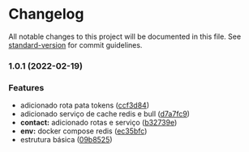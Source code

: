 # Changelog

All notable changes to this project will be documented in this file. See [standard-version](https://github.com/conventional-changelog/standard-version) for commit guidelines.

### 1.0.1 (2022-02-19)


### Features

* adicionado rota pata tokens ([ccf3d84](https://github.com/leguass7/guarita-whatsapp/commit/ccf3d84b3b5e01dff1a183a7df4e6d4695f7a46c))
* adicionado serviço de cache redis e bull ([d7a7fc9](https://github.com/leguass7/guarita-whatsapp/commit/d7a7fc936b9a4f2587a1e22c592fdeb0383e5005))
* **contact:** adicionado rotas e serviço ([b32739e](https://github.com/leguass7/guarita-whatsapp/commit/b32739e79a96d2766e6371403ad29c9c6343be95))
* **env:** docker compose redis ([ec35bfc](https://github.com/leguass7/guarita-whatsapp/commit/ec35bfc2a1b6112d763f46762f210c2185016b8e))
* estrutura básica ([09b8525](https://github.com/leguass7/guarita-whatsapp/commit/09b8525b80fb784c741573ef76266824315901cc))
